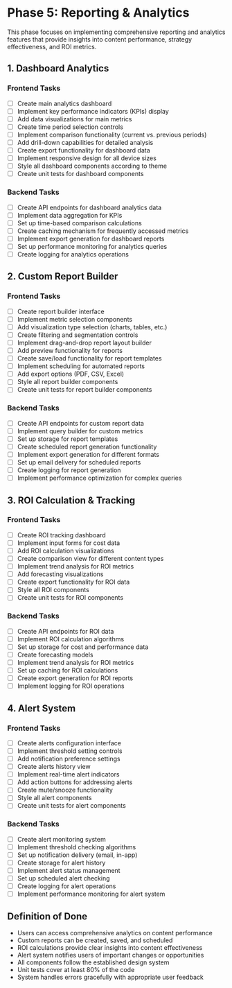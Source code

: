 # Phase 5: Reporting & Analytics

This phase focuses on implementing comprehensive reporting and analytics features that provide insights into content performance, strategy effectiveness, and ROI metrics.

## 1. Dashboard Analytics

### Frontend Tasks
- [ ] Create main analytics dashboard
- [ ] Implement key performance indicators (KPIs) display
- [ ] Add data visualizations for main metrics
- [ ] Create time period selection controls
- [ ] Implement comparison functionality (current vs. previous periods)
- [ ] Add drill-down capabilities for detailed analysis
- [ ] Create export functionality for dashboard data
- [ ] Implement responsive design for all device sizes
- [ ] Style all dashboard components according to theme
- [ ] Create unit tests for dashboard components

### Backend Tasks
- [ ] Create API endpoints for dashboard analytics data
- [ ] Implement data aggregation for KPIs
- [ ] Set up time-based comparison calculations
- [ ] Create caching mechanism for frequently accessed metrics
- [ ] Implement export generation for dashboard reports
- [ ] Set up performance monitoring for analytics queries
- [ ] Create logging for analytics operations

## 2. Custom Report Builder

### Frontend Tasks
- [ ] Create report builder interface
- [ ] Implement metric selection components
- [ ] Add visualization type selection (charts, tables, etc.)
- [ ] Create filtering and segmentation controls
- [ ] Implement drag-and-drop report layout builder
- [ ] Add preview functionality for reports
- [ ] Create save/load functionality for report templates
- [ ] Implement scheduling for automated reports
- [ ] Add export options (PDF, CSV, Excel)
- [ ] Style all report builder components
- [ ] Create unit tests for report builder components

### Backend Tasks
- [ ] Create API endpoints for custom report data
- [ ] Implement query builder for custom metrics
- [ ] Set up storage for report templates
- [ ] Create scheduled report generation functionality
- [ ] Implement export generation for different formats
- [ ] Set up email delivery for scheduled reports
- [ ] Create logging for report generation
- [ ] Implement performance optimization for complex queries

## 3. ROI Calculation & Tracking

### Frontend Tasks
- [ ] Create ROI tracking dashboard
- [ ] Implement input forms for cost data
- [ ] Add ROI calculation visualizations
- [ ] Create comparison view for different content types
- [ ] Implement trend analysis for ROI metrics
- [ ] Add forecasting visualizations
- [ ] Create export functionality for ROI data
- [ ] Style all ROI components
- [ ] Create unit tests for ROI components

### Backend Tasks
- [ ] Create API endpoints for ROI data
- [ ] Implement ROI calculation algorithms
- [ ] Set up storage for cost and performance data
- [ ] Create forecasting models
- [ ] Implement trend analysis for ROI metrics
- [ ] Set up caching for ROI calculations
- [ ] Create export generation for ROI reports
- [ ] Implement logging for ROI operations

## 4. Alert System

### Frontend Tasks
- [ ] Create alerts configuration interface
- [ ] Implement threshold setting controls
- [ ] Add notification preference settings
- [ ] Create alerts history view
- [ ] Implement real-time alert indicators
- [ ] Add action buttons for addressing alerts
- [ ] Create mute/snooze functionality
- [ ] Style all alert components
- [ ] Create unit tests for alert components

### Backend Tasks
- [ ] Create alert monitoring system
- [ ] Implement threshold checking algorithms
- [ ] Set up notification delivery (email, in-app)
- [ ] Create storage for alert history
- [ ] Implement alert status management
- [ ] Set up scheduled alert checking
- [ ] Create logging for alert operations
- [ ] Implement performance monitoring for alert system

## Definition of Done
- Users can access comprehensive analytics on content performance
- Custom reports can be created, saved, and scheduled
- ROI calculations provide clear insights into content effectiveness
- Alert system notifies users of important changes or opportunities
- All components follow the established design system
- Unit tests cover at least 80% of the code
- System handles errors gracefully with appropriate user feedback 